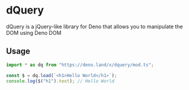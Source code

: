 # dQuery

dQuery is a jQuery-like library for Deno that allows you to manipulate the DOM
using Deno DOM

## Usage

```ts
import * as dq from "https://deno.land/x/dquery/mod.ts";

const $ = dq.load(`<h1>Hello World</h1>`);
console.log($("h1").text); // Hello World
```
